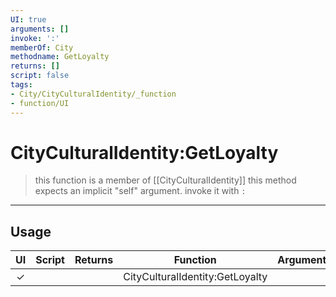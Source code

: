 ```yaml
---
UI: true
arguments: []
invoke: ':'
memberOf: City
methodname: GetLoyalty
returns: []
script: false
tags:
- City/CityCulturalIdentity/_function
- function/UI
---
```

# CityCulturalIdentity:GetLoyalty
> this function is a member of [[CityCulturalIdentity]]
> this method expects an implicit "self" argument. invoke it with `:`
-----
## Usage
|  UI | Script | Returns | Function | Arguments |
|:---:|:------:|-------:|:--------:|:---------|
|✓| ||CityCulturalIdentity:GetLoyalty||
